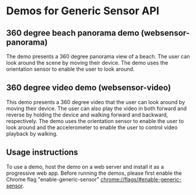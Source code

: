 # Demos for Generic Sensor API

## 360 degree beach panorama demo (websensor-panorama)

The demo presents a 360 degree panorama view of a beach. The user can look around the scene by moving their device.
The demo uses the orientation sensor to enable the user to look around.

## 360 degree video demo (websensor-video)

This demo presents a 360 degree video that the user can look around by moving their device. The user can also play the video in both forward and reverse by holding the device and walking forward and backward, respectively.
The demo uses the orientation sensor to enable the user to look around and the accelerometer to enable the user to control video playback by walking.

## Usage instructions

To use a demo, host the demo on a web server and install it as a progressive web app.
Before running the demos, please first enable the Chrome flag "enable-generic-sensor" [chrome://flags/#enable-generic-sensor](chrome://flags/#enable-generic-sensor).
